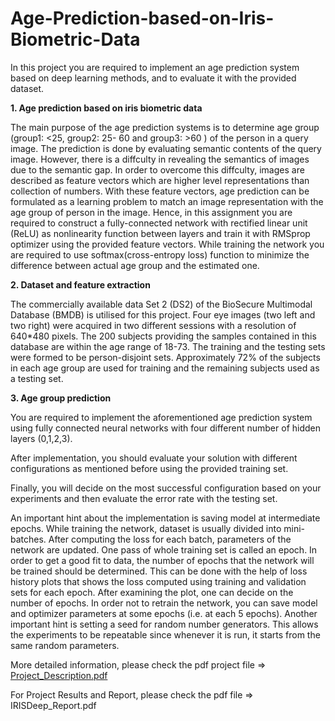 # Age-Prediction-based-on-Iris-Biometric-Data
In this project you are required to implement an age prediction system based on deep learning methods, and to evaluate it with the provided dataset. 

**1. Age prediction based on iris biometric data**

The main purpose of the age prediction systems is to determine age group (group1: <25, group2: 25-
60 and group3: >60 ) of the person in a query image. The prediction is done by evaluating semantic 
contents of the query image. However, there is a diffculty in revealing the semantics of images due 
to the semantic gap. In order to overcome this diffculty, images are described as feature vectors 
which are higher level representations than collection of numbers. 
With these feature vectors, age prediction can be formulated as a learning problem to match an 
image representation with the age group of person in the image. Hence, in this assignment you are 
required to construct a fully-connected network with rectified linear unit (ReLU) as nonlinearity 
function between layers and train it with RMSprop optimizer using the provided feature vectors.
While training the network you are required to use softmax(cross-entropy loss) function to minimize 
the difference between actual age group and the estimated one.

**2. Dataset and feature extraction**

The commercially available data Set 2 (DS2) of the BioSecure Multimodal Database (BMDB) is utilised 
for this project. Four eye images (two left and two right) were acquired in two different sessions with a resolution of 640*480 pixels. The 200 subjects providing the samples contained in this database are within the age range of 18-73. The training and the testing sets were formed to be person-disjoint sets. Approximately 72% of the subjects in each age group are used for training and the remaining subjects used as a testing set.

**3. Age group prediction**

You are required to implement the aforementioned age prediction system using fully connected 
neural networks with four different number of hidden layers (0,1,2,3). 

After implementation, you should evaluate your solution with different configurations as mentioned before using the provided training set. 

Finally, you will decide on the most successful configuration based on your experiments and then 
evaluate the error rate with the testing set. 

An important hint about the implementation is saving model at intermediate epochs. While training 
the network, dataset is usually divided into mini-batches. After computing the loss for each batch, parameters of the network are updated. One pass of whole training set is called an epoch. In order to get a good fit to data, the number of epochs that the network will be trained should be determined. This can be done with the help of loss history plots that shows the loss computed using training and validation sets for each epoch. After examining the plot, one can decide on the number of epochs. In order not to retrain the network, you can save model and optimizer parameters at some epochs (i.e. at each 5 epochs). Another important hint is setting a seed for random number generators. This allows the experiments to be repeatable since whenever it is run, it starts from the same random parameters.

More detailed information, please check the pdf project file => [Project_Description.pdf](https://github.com/ilbey/Age-Prediction-based-on-Iris-Biometric-Data/files/9104799/Project_Description.pdf)


For Project Results and Report, please check the pdf file => IRISDeep_Report.pdf


